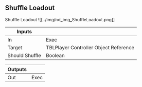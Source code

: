 ## Shuffle Loadout
Shuffle Loadout
![[../img/nd_img_ShuffleLoadout.png]]

|Inputs||
|--|--|
| In | Exec |
| Target | TBLPlayer Controller Object Reference |
| Should Shuffle | Boolean |

|Outputs||
|--|--|
| Out | Exec |
